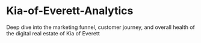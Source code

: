 # Kia-of-Everett-Analytics
Deep dive into the marketing funnel, customer journey, and overall health of the digital real estate of Kia of Everett
